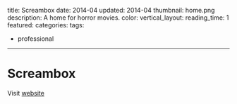 title: Screambox
date: 2014-04
updated: 2014-04
thumbnail: home.png
description: A home for horror movies.
color:
vertical_layout:
reading_time: 1
featured:
categories:
tags:
- professional
---

# Screambox

Visit [website](https://www.screambox.com/)
